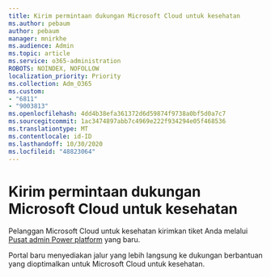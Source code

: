 ```yaml
---
title: Kirim permintaan dukungan Microsoft Cloud untuk kesehatan
ms.author: pebaum
author: pebaum
manager: mnirkhe
ms.audience: Admin
ms.topic: article
ms.service: o365-administration
ROBOTS: NOINDEX, NOFOLLOW
localization_priority: Priority
ms.collection: Adm_O365
ms.custom:
- "6811"
- "9003813"
ms.openlocfilehash: 4dd4b38efa361372d6d59874f9738a0bf5d0a7c7
ms.sourcegitcommit: 1ac3474897abb7c4969e222f934294e05f468536
ms.translationtype: MT
ms.contentlocale: id-ID
ms.lasthandoff: 10/30/2020
ms.locfileid: "48823064"
---
```

# <a name="submit-microsoft-cloud-for-healthcare-support-requests"></a>Kirim permintaan dukungan Microsoft Cloud untuk kesehatan

Pelanggan Microsoft Cloud untuk kesehatan kirimkan tiket Anda melalui [Pusat admin Power platform](https://admin.powerplatform.microsoft.com/support?newTicket&product=Flow) yang baru.

Portal baru menyediakan jalur yang lebih langsung ke dukungan berbantuan yang dioptimalkan untuk Microsoft Cloud untuk kesehatan.
